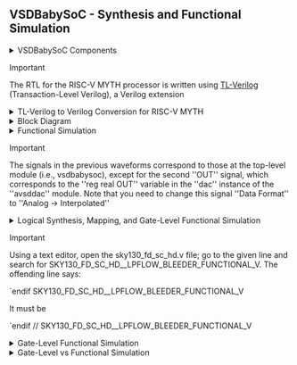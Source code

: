 ## VSDBabySoC - Synthesis and Functional Simulation

<details>
<summary>VSDBabySoC Components</summary>

  [VSDBabySoC](https://github.com/manili/VSDBabySoC): Top level module.
  ```
  git clone https://github.com/manili/VSDBabySoC.git
  ``` 
  [RISC-V MYTH processor](https://github.com/stevehoover/RISC-V_MYTH_Workshop): A 32-bit processor based on the RISC-V architecture.
  ```
  git clone https://github.com/kunalg123/rvmyth.git
  ``` 
  [PLL module](https://github.com/lakshmi-sathi/avsdpll_1v8): A Phase-Locked Loop (PLL) is used to generate stable clock signals for the SoC.
  ```
  git clone https://github.com/lakshmi-sathi/avsdpll_1v8.git
  ```  
  [DAC module](https://github.com/vsdip/rvmyth_avsddac_interface): A Digital-to-Analogue Converter (DAC) is used to generate an analogue signal from a digital value.
  ```
  git clone https://github.com/vsdip/rvmyth_avsddac_interface.git
  ```
  <img alt="VSDBabySoC-components" src="./images/VSDBabySoC-components.png">

</details>

> [!IMPORTANT]
> The RTL for the RISC-V MYTH processor is written using [TL-Verilog](https://github.com/TL-X-org/TL-V_Projects) (Transaction-Level Verilog), a Verilog extension

<details>
<summary>TL-Verilog to Verilog Conversion for RISC-V MYTH</summary>
  
  ```
  $ cd VSDBabySoC
  $ python3 -m venv sp_env
  $ source sp_env/bin/activate
  (sp_env) pip install pyyaml click sandpiper-saas
  (sp_env) sandpiper-saas -i ./src/module/rvmyth.tlv -o rvmyth.v --bestsv --noline -p verilog --outdir ./src/module/
  ```
  <img alt="rvmyth-tlv2v" src="./images/rvmyth-tlv2v.png">

  ```
  (sp_env) deactivate
  ```
</details>

<details>
<summary>Block Diagram</summary>
  
  <img alt="VSDBabySoC" src="./images/VSDBabySoC.png">

</details>

<details>
<summary>Functional Simulation</summary>
  
  #### - Pre-Synthesis
  ```
$ mkdir -p output/pre_synth_sim
$ iverilog -o ./output/pre_synth_sim/pre_synth_sim.out -DPRE_SYNTH_SIM \
-I ./src/include -I ./src/module ./src/module/testbench.v

$ cd output/pre_synth_sim
$ ./pre_synth_sim.out
$ gtkwave pre_synth_sim.vcd
  ```
  <img alt="GTKWave_presynth" src="./images/GTKWave_presynth.png">

</details>

> [!IMPORTANT]
> The signals in the previous waveforms correspond to those at the top-level module (i.e., vsdbabysoc), except for the second ''OUT'' signal, which corresponds to the ''reg  real OUT'' variable in the ''dac'' instance of the ''avsddac'' module. Note that you need to change this signal ''Data Format'' to ''Analog → Interpolated''

<details>
<summary>Logical Synthesis, Mapping, and Gate-Level Functional Simulation</summary>

  #### - Logical Synthesis
  ```
  $ cd VSDBabySoC
  $ mkdir -p output/post_synth_sim

  $ yosys

  > read_verilog ./src/module/vsdbabysoc.v
  > read_verilog -I ./src/include/ ./src/module/rvmyth.v
  > read_verilog -I ./src/include/ ./src/module/clk_gate.v

  > read_liberty -lib ./src/lib/avsdpll.lib
  > read_liberty -lib ./src/lib/avsddac.lib
  > read_liberty -lib ./src/lib/sky130_fd_sc_hd__tt_025C_1v80.lib

  > synth -top vsdbabysoc
  ```
  <img alt="VSDBabySoC_LogicalSynthesis1" src="./images/VSDBabySoC_LogicalSynthesis1.png">
  <img alt="VSDBabySoC_LogicalSynthesis2" src="./images/VSDBabySoC_LogicalSynthesis2.png">

  #### - Mapping
  ```
  > dfflibmap -liberty ./src/lib/sky130_fd_sc_hd__tt_025C_1v80.lib

  > opt

  > abc -liberty ./src/lib/sky130_fd_sc_hd__tt_025C_1v80.lib -script +strash;scorr;ifraig;retime;{D};strash;dch,-f;map,-M,1,{D}

  > flatten

  > setundef -zero

  > clean -purge

  > rename -enumerate

  > stat
  ```
  <img alt="VSDBabySoC_Mapping" src="./images/VSDBabySoC_Mapping.png">

  ```
  > write_verilog -noattr ./output/post_synth_sim/vsdbabysoc.synth.v
  ```

  #### - Gate-Level Simulation
  ```
  $ iverilog -o ./output/post_synth_sim/post_synth_sim.out \
-DPOST_SYNTH_SIM -DFUNCTIONAL -DUNIT_DELAY=#1 \
-I ./src/module -I ./output/post_synth_sim/ \
-I ../sky130RTLDesignAndSynthesisWorkshop/my_lib/verilog_model \
./src/module/testbench.v
  ```
  <img alt="iverilog-error" src="./images/iverilog-error.png">
  
</details>

> [!IMPORTANT]
> Using a text editor, open the sky130_fd_sc_hd.v file; go to the given line and search for SKY130_FD_SC_HD__LPFLOW_BLEEDER_FUNCTIONAL_V. The offending line says:
>
> `endif SKY130_FD_SC_HD__LPFLOW_BLEEDER_FUNCTIONAL_V
> 
> It must be
> 
> `endif // SKY130_FD_SC_HD__LPFLOW_BLEEDER_FUNCTIONAL_V

<details>
<summary>Gate-Level Functional Simulation</summary>

  ```
  $ iverilog -o ./output/post_synth_sim/post_synth_sim.out \
-DPOST_SYNTH_SIM -DFUNCTIONAL -DUNIT_DELAY=#1 \
-I ./src/module -I ./output/post_synth_sim/ \
-I ../sky130RTLDesignAndSynthesisWorkshop/my_lib/verilog_model \
./src/module/testbench.v

  $ cd output/post_synth_sim/
  $ ./post_synth_sim.out
  $ gtkwave post_synth_sim.vcd
 ```
  <img alt="GTKWave_postsynth" src="./images/GTKWave_postsynth.png">

</details>

<details>
<summary>Gate-Level vs Functional Simulation</summary>

  <img alt="GTKWave_postVSpre" src="./images/GTKWave_postVSpre.png">

</details>
